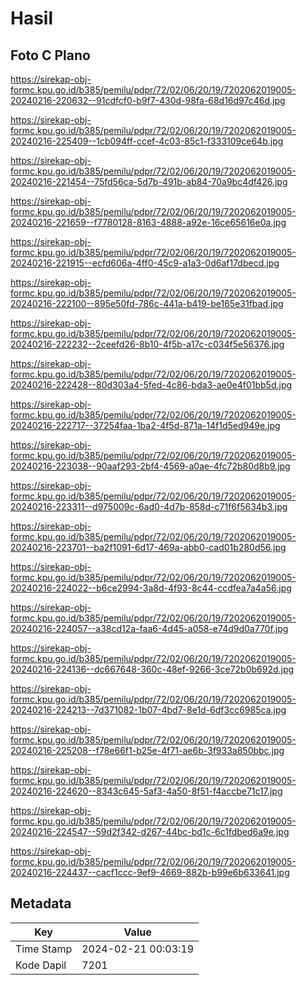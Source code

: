 # Hasil

## Foto C Plano

https://sirekap-obj-formc.kpu.go.id/b385/pemilu/pdpr/72/02/06/20/19/7202062019005-20240216-220632--91cdfcf0-b9f7-430d-98fa-68d16d97c46d.jpg

https://sirekap-obj-formc.kpu.go.id/b385/pemilu/pdpr/72/02/06/20/19/7202062019005-20240216-225409--1cb094ff-ccef-4c03-85c1-f333109ce64b.jpg

https://sirekap-obj-formc.kpu.go.id/b385/pemilu/pdpr/72/02/06/20/19/7202062019005-20240216-221454--75fd56ca-5d7b-491b-ab84-70a9bc4df426.jpg

https://sirekap-obj-formc.kpu.go.id/b385/pemilu/pdpr/72/02/06/20/19/7202062019005-20240216-221659--f7780128-8163-4888-a92e-16ce65616e0a.jpg

https://sirekap-obj-formc.kpu.go.id/b385/pemilu/pdpr/72/02/06/20/19/7202062019005-20240216-221915--ecfd606a-4ff0-45c9-a1a3-0d6af17dbecd.jpg

https://sirekap-obj-formc.kpu.go.id/b385/pemilu/pdpr/72/02/06/20/19/7202062019005-20240216-222100--895e50fd-786c-441a-b419-be165e31fbad.jpg

https://sirekap-obj-formc.kpu.go.id/b385/pemilu/pdpr/72/02/06/20/19/7202062019005-20240216-222232--2ceefd26-8b10-4f5b-a17c-c034f5e56376.jpg

https://sirekap-obj-formc.kpu.go.id/b385/pemilu/pdpr/72/02/06/20/19/7202062019005-20240216-222428--80d303a4-5fed-4c86-bda3-ae0e4f01bb5d.jpg

https://sirekap-obj-formc.kpu.go.id/b385/pemilu/pdpr/72/02/06/20/19/7202062019005-20240216-222717--37254faa-1ba2-4f5d-871a-14f1d5ed949e.jpg

https://sirekap-obj-formc.kpu.go.id/b385/pemilu/pdpr/72/02/06/20/19/7202062019005-20240216-223038--90aaf293-2bf4-4569-a0ae-4fc72b80d8b9.jpg

https://sirekap-obj-formc.kpu.go.id/b385/pemilu/pdpr/72/02/06/20/19/7202062019005-20240216-223311--d975009c-6ad0-4d7b-858d-c71f6f5634b3.jpg

https://sirekap-obj-formc.kpu.go.id/b385/pemilu/pdpr/72/02/06/20/19/7202062019005-20240216-223701--ba2f1091-6d17-469a-abb0-cad01b280d56.jpg

https://sirekap-obj-formc.kpu.go.id/b385/pemilu/pdpr/72/02/06/20/19/7202062019005-20240216-224022--b6ce2994-3a8d-4f93-8c44-ccdfea7a4a56.jpg

https://sirekap-obj-formc.kpu.go.id/b385/pemilu/pdpr/72/02/06/20/19/7202062019005-20240216-224057--a38cd12a-faa6-4d45-a058-e74d9d0a770f.jpg

https://sirekap-obj-formc.kpu.go.id/b385/pemilu/pdpr/72/02/06/20/19/7202062019005-20240216-224136--dc667648-360c-48ef-9266-3ce72b0b692d.jpg

https://sirekap-obj-formc.kpu.go.id/b385/pemilu/pdpr/72/02/06/20/19/7202062019005-20240216-224213--7d371082-1b07-4bd7-8e1d-6df3cc6985ca.jpg

https://sirekap-obj-formc.kpu.go.id/b385/pemilu/pdpr/72/02/06/20/19/7202062019005-20240216-225208--f78e66f1-b25e-4f71-ae6b-3f933a850bbc.jpg

https://sirekap-obj-formc.kpu.go.id/b385/pemilu/pdpr/72/02/06/20/19/7202062019005-20240216-224620--8343c645-5af3-4a50-8f51-f4accbe71c17.jpg

https://sirekap-obj-formc.kpu.go.id/b385/pemilu/pdpr/72/02/06/20/19/7202062019005-20240216-224547--59d2f342-d267-44bc-bd1c-6c1fdbed6a9e.jpg

https://sirekap-obj-formc.kpu.go.id/b385/pemilu/pdpr/72/02/06/20/19/7202062019005-20240216-224437--cacf1ccc-9ef9-4669-882b-b99e6b633641.jpg


## Metadata

| Key        | Value               |
| ---------- | ------------------- |
| Time Stamp | 2024-02-21 00:03:19 |
| Kode Dapil | 7201                |



